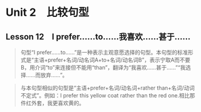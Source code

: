 ﻿ # Unit 2　比较句型
 ## Lesson 12　I prefer……to……我喜欢……甚于……
 
> 句型“I prefer……to……”是一种表示主观意愿选择的句型。本句型的标准形式是“主语+prefer+名词/动名词A+to+名词/动名词B”，表示宁取A而不要B，用介词“to”来连接但不能用“than”，翻译为“我喜欢……甚于……”“我选择……而放弃……”。

> 与本句型相似的句型是“主语+prefer+名词/动名词+rather than+名词/动词不定式”。例如：I prefer this yellow coat rather than the red one.相比那件红外套，我更喜欢黄的。


 